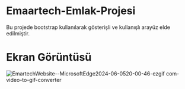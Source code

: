# Emaartech-Emlak-Projesi
Bu projede bootstrap kullanılarak gösterişli ve kullanışlı arayüz elde edilmiştir.

# Ekran Görüntüsü
![EmartechWebsite--MicrosoftEdge2024-06-0520-00-46-ezgif com-video-to-gif-converter](https://github.com/hasank34/Emaartech-Emlak-Projesi/assets/170248823/1f5a9bf4-2d15-4be3-a2b7-9a35ba20d5a4)

